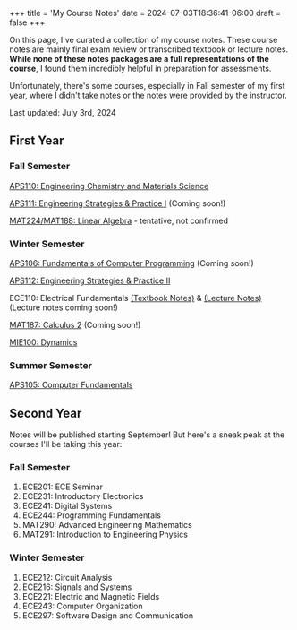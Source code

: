 +++
title = 'My Course Notes'
date = 2024-07-03T18:36:41-06:00
draft = false
+++

On this page, I've curated a collection of my course notes. These course notes are mainly final exam review or transcribed textbook or lecture notes. **While none of these notes packages are a full representations of the course**, I found them incredibly helpful in preparation for assessments.

Unfortunately, there's some courses, especially in Fall semester of my first year, where I didn't take notes or the notes were provided by the instructor. 

Last updated: July 3rd, 2024

## First Year
### Fall Semester
[APS110: Engineering Chemistry and Materials Science](/files/firstyear/aps110.pdf)

[APS111: Engineering Strategies & Practice I]() (Coming soon!)

[MAT224/MAT188: Linear Algebra]() - tentative, not confirmed

### Winter Semester
[APS106: Fundamentals of Computer Programming]() (Coming soon!)

[APS112: Engineering Strategies & Practice II](/files/firstyear/aps112.pdf)

ECE110: Electrical Fundamentals [(Textbook Notes)](/files/firstyear/ece110tb.pdf) & [(Lecture Notes)]() (Lecture notes coming soon!)

[MAT187: Calculus 2]() (Coming soon!)

[MIE100: Dynamics](/files/firstyear/mie100.pdf)

### Summer Semester
[APS105: Computer Fundamentals](/files/firstyear/aps105.pdf)

## Second Year
Notes will be published starting September! But here's a sneak peak at the courses I'll be taking this year:
### Fall Semester
1. ECE201: ECE Seminar
2. ECE231: Introductory Electronics
3. ECE241: Digital Systems
4. ECE244: Programming Fundamentals
5. MAT290: Advanced Engineering Mathematics
6. MAT291: Introduction to Engineering Physics

### Winter Semester
1. ECE212: Circuit Analysis
2. ECE216: Signals and Systems
3. ECE221: Electric and Magnetic Fields
4. ECE243: Computer Organization
5. ECE297: Software Design and Communication 
